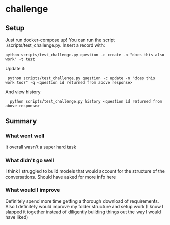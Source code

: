 # challenge
## Setup
Just run docker-compose up! You can run the script ./scripts/test_challenge.py.
Insert a record with:
 ```
 python scripts/test_challenge.py question -c create -n "does this also work" -t test
 ```
 Update it:
 ```
  python scripts/test_challenge.py question -c update -n "does this work too?" -q <question id returned from above response>
 ```
 And view history
 ```
   python scripts/test_challenge.py history <question id returned from above response>
 ```
## Summary
### What went well
It overall wasn't a super hard task
### What didn't go well
I think I struggled to build models that would account for the structure of the conversations. Should have asked for more info here
### What would I improve
Definitely spend more time getting a thorough download of requirements. Also I definitely would improve my folder structure and setup work (I know I slapped it together instead of diligently building things out the way I would have liked)
